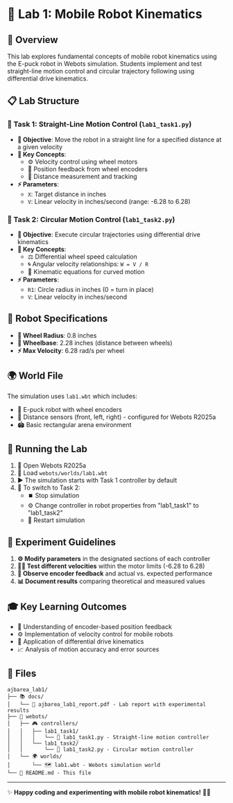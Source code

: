 # 🤖 Lab 1: Mobile Robot Kinematics

## 🎯 Overview

This lab explores fundamental concepts of mobile robot kinematics using the E-puck robot in Webots simulation. Students implement and test straight-line motion control and circular trajectory following using differential drive kinematics.

## 📋 Lab Structure

### 🚀 Task 1: Straight-Line Motion Control (`lab1_task1.py`)

- **🎯 Objective**: Move the robot in a straight line for a specified distance at a given velocity
- **🧠 Key Concepts**:
  - ⚙️ Velocity control using wheel motors
  - 📡 Position feedback from wheel encoders
  - 📏 Distance measurement and tracking
- **⚡ Parameters**:
  - `X`: Target distance in inches
  - `V`: Linear velocity in inches/second (range: -6.28 to 6.28)

### 🔄 Task 2: Circular Motion Control (`lab1_task2.py`)

- **🎯 Objective**: Execute circular trajectories using differential drive kinematics
- **🧠 Key Concepts**:
  - ⚖️ Differential wheel speed calculation
  - 🌀 Angular velocity relationships: `W = V / R`
  - 🧮 Kinematic equations for curved motion
- **⚡ Parameters**:
  - `R1`: Circle radius in inches (0 = turn in place)
  - `V`: Linear velocity in inches/second

## 🔧 Robot Specifications

- **🛞 Wheel Radius**: 0.8 inches
- **📐 Wheelbase**: 2.28 inches (distance between wheels)
- **⚡ Max Velocity**: 6.28 rad/s per wheel

## 🌍 World File

The simulation uses `lab1.wbt` which includes:

- 🤖 E-puck robot with wheel encoders
- 📶 Distance sensors (front, left, right) - configured for Webots R2025a
- 🏟️ Basic rectangular arena environment

## 🚀 Running the Lab

1. 🔧 Open Webots R2025a
2. 📂 Load `webots/worlds/lab1.wbt`
3. ▶️ The simulation starts with Task 1 controller by default
4. 🔄 To switch to Task 2:
   - ⏹️ Stop simulation
   - ⚙️ Change controller in robot properties from "lab1_task1" to "lab1_task2"
   - 🔄 Restart simulation

## 🧪 Experiment Guidelines

1. **⚙️ Modify parameters** in the designated sections of each controller
2. **🏃‍♂️ Test different velocities** within the motor limits (-6.28 to 6.28)
3. **👀 Observe encoder feedback** and actual vs. expected performance
4. **📊 Document results** comparing theoretical and measured values

## 🎓 Key Learning Outcomes

- 📡 Understanding of encoder-based position feedback
- ⚙️ Implementation of velocity control for mobile robots
- 🧮 Application of differential drive kinematics
- 📈 Analysis of motion accuracy and error sources

## 📁 Files

```
ajbarea_lab1/
├── 📚 docs/
│   └── 📄 ajbarea_lab1_report.pdf - Lab report with experimental results
├── 🤖 webots/
│   ├── 🎮 controllers/
│   │   ├── lab1_task1/
│   │   │   └── 🐍 lab1_task1.py - Straight-line motion controller
│   │   └── lab1_task2/
│   │       └── 🐍 lab1_task2.py - Circular motion controller
│   └── 🌍 worlds/
│       └── 🗺️ lab1.wbt - Webots simulation world
└── 📖 README.md - This file
```

---

✨ **Happy coding and experimenting with mobile robot kinematics!** 🤖✨